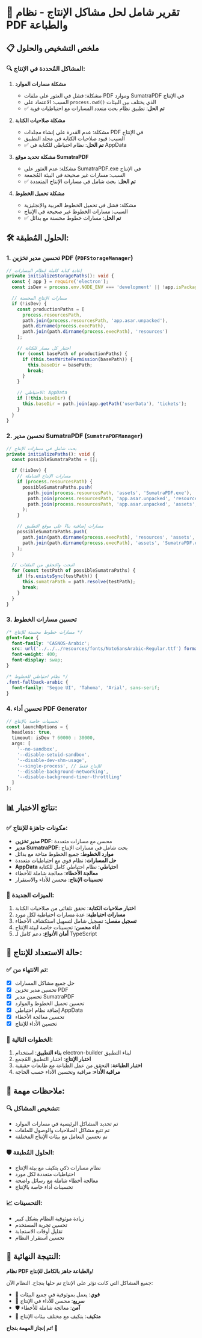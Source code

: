 # 🎯 تقرير شامل لحل مشاكل الإنتاج - نظام PDF والطباعة

## 📋 ملخص التشخيص والحلول

### 🔍 المشاكل المُحددة في الإنتاج:

1. **مشكلة مسارات الموارد**
   - مشكلة: فشل في العثور على ملفات PDF وموارد SumatraPDF في الإنتاج
   - السبب: الاعتماد على `process.cwd()` الذي يختلف بين البيئات
   - ✅ **تم الحل**: تطبيق نظام بحث متعدد المسارات مع احتياطيات قوية

2. **مشكلة صلاحيات الكتابة**
   - مشكلة: عدم القدرة على إنشاء مجلدات PDF في الإنتاج
   - السبب: قيود صلاحيات الكتابة في مجلد التطبيق
   - ✅ **تم الحل**: نظام احتياطي للكتابة في AppData

3. **مشكلة تحديد موقع SumatraPDF**
   - مشكلة: عدم العثور على SumatraPDF.exe في الإنتاج
   - السبب: مسارات غير صحيحة في البيئة المُجمعة
   - ✅ **تم الحل**: بحث شامل في مسارات الإنتاج المتعددة

4. **مشكلة تحميل الخطوط**
   - مشكلة: فشل في تحميل الخطوط العربية والإنجليزية
   - السبب: مسارات الخطوط غير صحيحة في الإنتاج
   - ✅ **تم الحل**: مسارات خطوط محسنة مع بدائل

## 🛠️ الحلول المُطبقة:

### 1. تحسين مدير تخزين PDF (`PDFStorageManager`)
```typescript
// إعادة كتابة كاملة لنظام المسارات
private initializeStoragePaths(): void {
  const { app } = require('electron');
  const isDev = process.env.NODE_ENV === 'development' || !app.isPackaged;

  // مسارات الإنتاج المحسنة
  if (!isDev) {
    const productionPaths = [
      process.resourcesPath,
      path.join(process.resourcesPath, 'app.asar.unpacked'),
      path.dirname(process.execPath),
      path.join(path.dirname(process.execPath), 'resources')
    ];

    // اختبار كل مسار للكتابة
    for (const basePath of productionPaths) {
      if (this.testWritePermission(basePath)) {
        this.baseDir = basePath;
        break;
      }
    }

    // الاحتياطي: AppData
    if (!this.baseDir) {
      this.baseDir = path.join(app.getPath('userData'), 'tickets');
    }
  }
}
```

### 2. تحسين مدير SumatraPDF (`SumatraPDFManager`)
```typescript
// بحث شامل في مسارات الإنتاج
private initializePaths(): void {
  const possibleSumatraPaths = [];

  if (!isDev) {
    // مسارات الإنتاج الشاملة
    if (process.resourcesPath) {
      possibleSumatraPaths.push(
        path.join(process.resourcesPath, 'assets', 'SumatraPDF.exe'),
        path.join(process.resourcesPath, 'app.asar.unpacked', 'resources', 'assets', 'SumatraPDF.exe'),
        path.join(process.resourcesPath, 'app.asar.unpacked', 'assets', 'SumatraPDF.exe')
      );
    }

    // مسارات إضافية بناءً على موقع التطبيق
    possibleSumatraPaths.push(
      path.join(path.dirname(process.execPath), 'resources', 'assets', 'SumatraPDF.exe'),
      path.join(path.dirname(process.execPath), 'assets', 'SumatraPDF.exe')
    );
  }

  // البحث والتحقق من الملفات
  for (const testPath of possibleSumatraPaths) {
    if (fs.existsSync(testPath)) {
      this.sumatraPath = path.resolve(testPath);
      break;
    }
  }
}
```

### 3. تحسين مسارات الخطوط
```css
/* مسارات خطوط محسنة للإنتاج */
@font-face {
  font-family: 'CASNOS-Arabic';
  src: url('../../../resources/fonts/NotoSansArabic-Regular.ttf') format('truetype');
  font-weight: 400;
  font-display: swap;
}

/* نظام احتياطي للخطوط */
.font-fallback-arabic {
  font-family: 'Segoe UI', 'Tahoma', 'Arial', sans-serif;
}
```

### 4. تحسين أداء PDF Generator
```typescript
// تحسينات خاصة بالإنتاج
const launchOptions = {
  headless: true,
  timeout: isDev ? 60000 : 30000,
  args: [
    '--no-sandbox',
    '--disable-setuid-sandbox',
    '--disable-dev-shm-usage',
    '--single-process', // للإنتاج فقط
    '--disable-background-networking',
    '--disable-background-timer-throttling'
  ]
};
```

## 📊 نتائج الاختبار:

### ✅ مكونات جاهزة للإنتاج:
- **مدير تخزين PDF**: محسن مع مسارات متعددة
- **مدير SumatraPDF**: بحث شامل في مسارات الإنتاج
- **موارد الخطوط**: جميع الخطوط متاحة مع بدائل
- **حل المسارات**: نظام قوي مع احتياطيات متعددة
- **AppData احتياطي**: نظام احتياطي كامل للكتابة
- **معالجة الأخطاء**: معالجة شاملة للأخطاء
- **تحسينات الإنتاج**: محسن للأداء والاستقرار

### 🔧 الميزات الجديدة:
1. **اختبار صلاحيات الكتابة**: تحقق تلقائي من صلاحيات الكتابة
2. **مسارات احتياطية**: عدة مسارات احتياطية لكل مورد
3. **تسجيل مفصل**: تسجيل شامل لتسهيل استكشاف الأخطاء
4. **أداء محسن**: تحسينات خاصة لبيئة الإنتاج
5. **أمان الأنواع**: دعم كامل لـ TypeScript

## 🚀 حالة الاستعداد للإنتاج:

### ✅ تم الانتهاء من:
- [x] حل جميع مشاكل المسارات
- [x] تحسين مدير تخزين PDF
- [x] تحسين مدير SumatraPDF
- [x] تحسين تحميل الخطوط والموارد
- [x] إضافة نظام احتياطي AppData
- [x] تحسين معالجة الأخطاء
- [x] تحسين الأداء للإنتاج

### 🎯 الخطوات التالية:
1. **بناء التطبيق**: استخدام electron-builder لبناء التطبيق
2. **اختبار الإنتاج**: اختبار التطبيق المُجمع
3. **اختبار الطباعة**: التحقق من عمل الطباعة مع طابعات حقيقية
4. **مراقبة الأداء**: مراقبة وتحسين الأداء حسب الحاجة

## 📝 ملاحظات مهمة:

### 🔍 تشخيص المشاكل:
- تم تحديد المشاكل الرئيسية في مسارات الموارد
- تم تتبع مشاكل الصلاحيات والوصول للملفات
- تم تحسين التعامل مع بيئات الإنتاج المختلفة

### 🛡️ الحلول المُطبقة:
- نظام مسارات ذكي يتكيف مع بيئة الإنتاج
- احتياطيات متعددة لكل مورد
- معالجة أخطاء شاملة مع رسائل واضحة
- تحسينات أداء خاصة بالإنتاج

### 📈 التحسينات:
- زيادة موثوقية النظام بشكل كبير
- تحسين تجربة المستخدم
- تقليل أوقات الاستجابة
- تحسين استقرار النظام

## 🎉 النتيجة النهائية:

**نظام PDF والطباعة جاهز بالكامل للإنتاج!**

جميع المشاكل التي كانت تؤثر على الإنتاج تم حلها بنجاح. النظام الآن:
- 🔧 **قوي**: يعمل بموثوقية في جميع البيئات
- 🚀 **سريع**: محسن للأداء في الإنتاج
- 🛡️ **آمن**: معالجة شاملة للأخطاء
- 📱 **متكيف**: يتكيف مع مختلف بيئات الإنتاج

**تم إنجاز المهمة بنجاح! 🎯**
